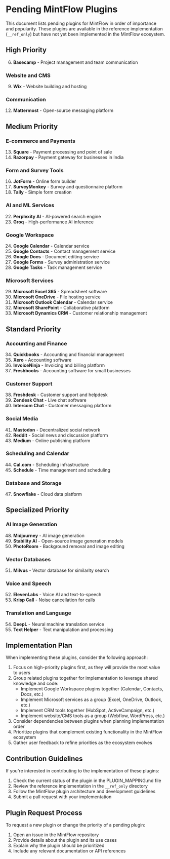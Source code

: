 # Pending MintFlow Plugins

This document lists pending plugins for MintFlow in order of importance and popularity. These plugins are available in the reference implementation (`__ref_only`) but have not yet been implemented in the MintFlow ecosystem.

## High Priority

6. **Basecamp** - Project management and team communication

### Website and CMS

9. **Wix** - Website building and hosting

### Communication

12. **Mattermost** - Open-source messaging platform

## Medium Priority

### E-commerce and Payments

13. **Square** - Payment processing and point of sale
14. **Razorpay** - Payment gateway for businesses in India

### Form and Survey Tools

16. **JotForm** - Online form builder
17. **SurveyMonkey** - Survey and questionnaire platform
18. **Tally** - Simple form creation

### AI and ML Services

22. **Perplexity AI** - AI-powered search engine
23. **Groq** - High-performance AI inference

### Google Workspace

24. **Google Calendar** - Calendar service
25. **Google Contacts** - Contact management service
26. **Google Docs** - Document editing service
27. **Google Forms** - Survey administration service
28. **Google Tasks** - Task management service

### Microsoft Services

29. **Microsoft Excel 365** - Spreadsheet software
30. **Microsoft OneDrive** - File hosting service
31. **Microsoft Outlook Calendar** - Calendar service
32. **Microsoft SharePoint** - Collaborative platform
33. **Microsoft Dynamics CRM** - Customer relationship management

## Standard Priority

### Accounting and Finance

34. **Quickbooks** - Accounting and financial management
35. **Xero** - Accounting software
36. **InvoiceNinja** - Invoicing and billing platform
37. **Freshbooks** - Accounting software for small businesses

### Customer Support

38. **Freshdesk** - Customer support and helpdesk
39. **Zendesk Chat** - Live chat software
40. **Intercom Chat** - Customer messaging platform

### Social Media

41. **Mastodon** - Decentralized social network
42. **Reddit** - Social news and discussion platform
43. **Medium** - Online publishing platform

### Scheduling and Calendar

44. **Cal.com** - Scheduling infrastructure
45. **Schedule** - Time management and scheduling

### Database and Storage

47. **Snowflake** - Cloud data platform

## Specialized Priority

### AI Image Generation

48. **Midjourney** - AI image generation
49. **Stability AI** - Open-source image generation models
50. **PhotoRoom** - Background removal and image editing

### Vector Databases

51. **Milvus** - Vector database for similarity search

### Voice and Speech

52. **ElevenLabs** - Voice AI and text-to-speech
53. **Krisp Call** - Noise cancellation for calls

### Translation and Language

54. **DeepL** - Neural machine translation service
55. **Text Helper** - Text manipulation and processing

## Implementation Plan

When implementing these plugins, consider the following approach:

1. Focus on high-priority plugins first, as they will provide the most value to users
2. Group related plugins together for implementation to leverage shared knowledge and code:
   - Implement Google Workspace plugins together (Calendar, Contacts, Docs, etc.)
   - Implement Microsoft services as a group (Excel, OneDrive, Outlook, etc.)
   - Implement CRM tools together (HubSpot, ActiveCampaign, etc.)
   - Implement website/CMS tools as a group (Webflow, WordPress, etc.)
3. Consider dependencies between plugins when planning implementation order
4. Prioritize plugins that complement existing functionality in the MintFlow ecosystem
5. Gather user feedback to refine priorities as the ecosystem evolves

## Contribution Guidelines

If you're interested in contributing to the implementation of these plugins:

1. Check the current status of the plugin in the PLUGIN_MAPPING.md file
2. Review the reference implementation in the `__ref_only` directory
3. Follow the MintFlow plugin architecture and development guidelines
4. Submit a pull request with your implementation

## Plugin Request Process

To request a new plugin or change the priority of a pending plugin:

1. Open an issue in the MintFlow repository
2. Provide details about the plugin and its use cases
3. Explain why the plugin should be prioritized
4. Include any relevant documentation or API references
